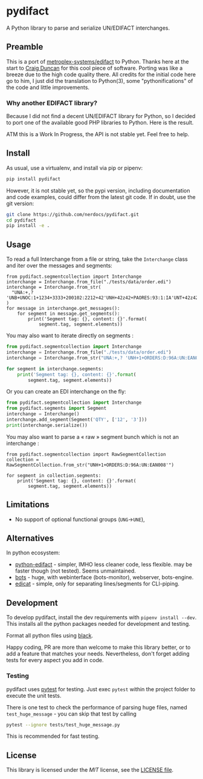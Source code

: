 # pydifact

A Python library to parse and serialize UN/EDIFACT interchanges.

## Preamble

This is a port of [metroplex-systems/edifact](https://github.com/metroplex-systems/edifact) to Python. Thanks here at the start to [Craig Duncan](https://github.com/duncan3dc) for this cool piece of software. Porting was like a breeze due to the high code quality there. All credits for the initial code here go to him, I just did the translation to Python(3), some "pythonifications" of the code and little improvements.

### Why another EDIFACT library?

Because I did not find a decent UN/EDIFACT library for Python, so I decided to port one of the available good PHP libraries to Python. Here is the result.

ATM this is a Work In Progress, the API is not stable yet.
Feel free to help.

## Install

As usual, use a virtualenv, and install via pip or pipenv:

```bash
pip install pydifact
```

However, it is not stable yet, so the pypi version, including documentation and code examples, could differ from the latest git code. If in doubt, use the git version:
```bash
git clone https://github.com/nerdocs/pydifact.git
cd pydifact
pip install -e .
```


## Usage

To read a full Interchange from a file or string, take the `Interchange` class and
iter over the messages and segments:

```
from pydifact.segmentcollection import Interchange
interchange = Interchange.from_file("./tests/data/order.edi")
interchange = Interchange.from_str(
  "UNA:+,? 'UNB+UNOC:1+1234+3333+200102:2212+42'UNH+42z42+PAORES:93:1:IA'UNT+42z42+0'UNZ+2+42'"
)
for message in interchange.get_messages():
    for segment in message.get_segments():
        print('Segment tag: {}, content: {}'.format(
            segment.tag, segment.elements))
```

You may also want to iterate directly on segments :

```python
from pydifact.segmentcollection import Interchange
interchange = Interchange.from_file("./tests/data/order.edi")
interchange = Interchange.from_str("UNA:+,? 'UNH+1+ORDERS:D:96A:UN:EAN008'")

for segment in interchange.segments:
    print('Segment tag: {}, content: {}'.format(
        segment.tag, segment.elements))
```

Or you can create an EDI interchange on the fly:

```python
from pydifact.segmentcollection import Interchange
from pydifact.segments import Segment
interchange = Interchange()
interchange.add_segment(Segment('QTY', ['12', '3']))
print(interchange.serialize())
```

You may also want to parse a « raw » segment bunch which is not an interchange :

```
from pydifact.segmentcollection import RawSegmentCollection
collection = RawSegmentCollection.from_str("UNH+1+ORDERS:D:96A:UN:EAN008'")

for segment in collection.segments:
    print('Segment tag: {}, content: {}'.format(
        segment.tag, segment.elements))

```


## Limitations

- No support of optional functional groups (`UNG`→`UNE`),

## Alternatives

In python ecosystem:

- [python-edifact](https://github.com/FriedrichK/python-edifact) - simpler, IMHO less cleaner code, less flexible. may be faster though (not tested). Seems unmaintained.
- [bots](https://github.com/bots-edi/bots) - huge, with webinterface (bots-monitor), webserver, bots-engine.
- [edicat](https://github.com/notpeter/edicat) - simple, only for separating lines/segments for CLI-piping.


## Development

To develop pydifact, install the dev requirements with `pipenv install --dev`. This installs all the python packages needed for development and testing.

Format all python files using [black](https://black.readthedocs.io).

Happy coding, PR are more than welcome to make this library better, or to add a feature that matches your needs. Nevertheless, don't forget adding tests for every aspect you add in code.

### Testing

pydifact uses [pytest](http://pytest.org) for testing.
Just exec `pytest` within the project folder to execute the unit tests.

There is one test to check the performance of parsing huge files, named `test_huge_message` - you can skip that test by calling

```bash
pytest --ignore tests/test_huge_message.py
```
This is recommended for fast testing.


## License

This library is licensed under the
*MIT* license, see the
[LICENSE file](LICENSE).
